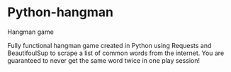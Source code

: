 # Python-hangman
Hangman game

Fully functional hangman game created in Python using Requests and BeautifoulSup to scrape a list of common words from the internet.
You are guaranteed to never get the same word twice in one play session!
